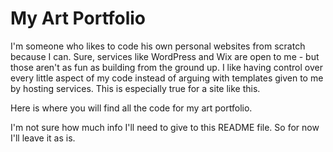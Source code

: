 # My Art Portfolio
I'm someone who likes to code his own personal websites from scratch because I can. Sure, services like WordPress and Wix are open to me - but those aren't as fun as building from the ground up. I like having control over every little aspect of my code instead of arguing with templates given to me by hosting services. This is especially true for a site like this. 

Here is where you will find all the code for my art portfolio.

I'm not sure how much info I'll need to give to this README file. So for now I'll leave it as is.
